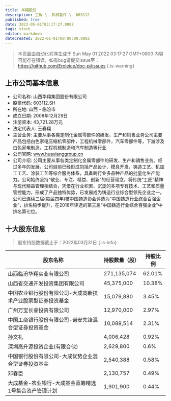 ```yaml
---
title: 华翔股份
description: 主板 \- 机械基件 \- 603112
published: true
date: 2022-05-01T03:17:27.000Z
tags: stock
editor: markdown
dateCreated: 2022-01-01T00:00:00.000Z
---
```


> 本页面由自动化程序生成于 Sun May 01 2022 03:17:27 GMT+0800
> 内容可能存在错误，如有bug请提交issue至：https://github.com/Eroleice/doc-pi/issues
{.is-warning}

## 上市公司基本信息
- 公司名称: 山西华翔集团股份有限公司
- 股票代码: 603112.SH
- 所在地: 山西 - 临汾市
- 成立日期: 2008年12月29日
- 注册资本: 43,721.28万元
- 法定代表人: 王春翔
- 主营业务: 主要从事各类定制化金属零部件的研发，生产和销售业务公司主要产品包括白色家电压缩机零部件，工程机械零部件，汽车零部件等，下游涉及白色家电制造，工程机械制造和汽车制造等行业
- 公司官网: www.huaxianggroup.cn
- 公司介绍: 公司主要从事各类定制化金属零部件的研发、生产和销售业务。经过多年的发展，公司目前已经形成包括产品设计、模具开发、铸造工艺、机加工工艺、涂装工艺等综合服务体系，具备跨行业多品种产品的批量化生产能力。公司始终坚持“敬业、专注、精益、创新”的经营理念，将传统“工匠”精神与现代精益管理相结合，凭借在行业积累、沉淀的多项专有技术、工艺和质量管控能力，形成了产品独特优势，已发展成为铸造行业综合型领先企业之一。公司已连续三届(每届四年)被中国铸造协会评选为“中国铸造行业综合百强企业”，排名稳步提升，在2018年评选的第三届“中国铸造行业综合百强企业”中排名第七位。


## 十大股东信息
> 股东持股数据截止于：2022年03月31日
{.is-info}

| 股东名称 | 持股数量（股） | 持股比例 |
| --- | --- | --- |
| 山西临汾华翔实业有限公司 | 271,135,074 | 62.01% |
| 山西省交通开发投资集团有限公司 | 45,375,000 | 10.38% |
| 中国农业银行股份有限公司-大成高新技术产业股票型证券投资基金 | 15,079,880 | 3.45% |
| 广州万宝长睿投资有限公司 | 12,970,000 | 2.97% |
| 中国工商银行股份有限公司-诺安先锋混合型证券投资基金 | 10,089,514 | 2.31% |
| 孙文礼 | 4,006,428 | 0.92% |
| 深圳高升源投资企业(有限合伙) | 2,629,800 | 0.6% |
| 中国银行股份有限公司-大成优势企业混合型证券投资基金 | 2,540,388 | 0.58% |
| 邓春臣 | 2,130,757 | 0.49% |
| 大成基金-农业银行-大成基金蓝筹精选1号集合资产管理计划 | 1,901,900 | 0.44% |




